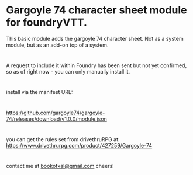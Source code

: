 # Gargoyle 74 character sheet module for foundryVTT.

This basic module adds the gargoyle 74 character sheet. Not as a system module, but as an add-on top of a system.
#
A request to include it within Foundry has been sent but not yet confirmed, so as of right now - you can only manually install it.
#
install via the manifest URL:
#
https://github.com/gargoyle74/gargoyle-74/releases/download/v1.0.0/module.json
#
you can get the rules set from drivethruRPG at:
https://www.drivethrurpg.com/product/427259/Gargoyle-74
#
contact me at bookofxal@gmail.com
cheers!
